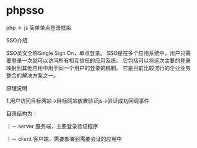 # phpsso
php ＋ js 简单单点登录框架

SSO介绍

SSO英文全称Single Sign On，单点登录。
SSO是在多个应用系统中，用户只需要登录一次就可以访问所有相互信任的应用系统。
它包括可以将这次主要的登录映射到其他应用中用于同一个用户的登录的机制。
它是目前比较流行的企业业务整合的解决方案之一。

原理说明

1.用户访问目标网站->目标网站放置验证js->验证成功回调事件


目录结构为：

｜－ server  服务端，主要登录验证程序

｜－ client 客户端，需要部署到需要验证的应用中
